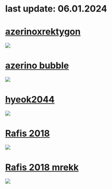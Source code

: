 # last update: 06.01.2024

# [azerinoxrektygon](https://drive.google.com/file/d/1NEvfAcxWS8rQyQqjc_4tQW7Y_4bQaRVK/view?usp=sharing)
![](https://i.imgur.com/9o6U0wz.jpg)

# [azerino bubble](https://drive.google.com/file/d/1mgDG9UEpRQPgwW4gmAF7YAl07vXs_5XF/view?usp=sharing)
![](https://i.imgur.com/ZPKVwjB.jpg)

# [hyeok2044](https://cdn.discordapp.com/attachments/1020916165150789632/1187747505929211995/hyeok2044.osk?ex=65980310&is=65858e10&hm=6cfe65b6303cc9d742b1ab811010a834477c9abe2ab0573beb8653ddb8a9d6fa&)
![](https://i.imgur.com/y8Mjm4L.jpg)

# [Rafis 2018](https://drive.google.com/file/d/1Bo3Dch0Mv1wyvwmDJZ2HXi5UwJZ56wOu/view?usp=sharing)
![](https://i.imgur.com/stuPCNH.jpg)

# [Rafis 2018 mrekk](https://drive.google.com/file/d/1qJdiwKfVVwqjMqn6I0u5j_Goj-U2MnJh/view?usp=sharing)
![](https://i.imgur.com/BfwhBSM.png)
